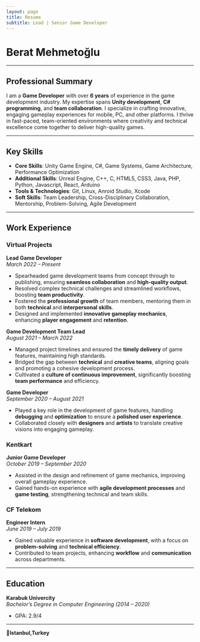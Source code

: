 ```yaml
---
layout: page
title: Resume
subtitle: Lead | Senior Game Developer
---
```


# Berat Mehmetoğlu

---

## Professional Summary
I am a **Game Developer** with over **6 years** of experience in the game development industry. My expertise spans **Unity development**, **C# programming**, and **team collaboration**. I specialize in crafting innovative, engaging gameplay experiences for mobile, PC, and other platforms. I thrive in fast-paced, team-oriented environments where creativity and technical excellence come together to deliver high-quality games.

---

## Key Skills
- **Core Skills**: Unity Game Engine, C#, Game Systems, Game Architecture, Performance Optimization  
- **Additional Skills**: Unreal Engine, C++, C, HTML5, CSS3, Java, PHP, Python, Javascript, React, Arduino 
- **Tools & Technologies**: Git, Linux, Anroid Studio, Xcode
- **Soft Skills**: Team Leadership, Cross-Disciplinary Collaboration, Mentorship, Problem-Solving, Agile Development

---

## Work Experience

### Virtual Projects
**Lead Game Developer**  
*March 2022 – Present*  
- Spearheaded game development teams from concept through to publishing, ensuring **seamless collaboration** and **high-quality output**.  
- Resolved complex technical challenges and streamlined workflows, boosting **team productivity**.  
- Fostered the **professional growth** of team members, mentoring them in both **technical** and **interpersonal skills**.  
- Designed and implemented **innovative gameplay mechanics**, enhancing **player engagement** and **retention**.

**Game Development Team Lead**  
*August 2021 – March 2022*  
- Managed project timelines and ensured the **timely delivery** of game features, maintaining high standards.  
- Bridged the gap between **technical** and **creative teams**, aligning goals and promoting a cohesive development process.  
- Cultivated a **culture of continuous improvement**, significantly boosting **team performance** and efficiency.

**Game Developer**  
*September 2020 – August 2021*  
- Played a key role in the development of game features, handling **debugging** and **optimization** to ensure a **polished user experience**.  
- Collaborated closely with **designers** and **artists** to translate creative visions into engaging gameplay.

### Kentkart
**Junior Game Developer**  
*October 2019 – September 2020*  
- Assisted in the design and refinement of game mechanics, improving overall gameplay experience.  
- Gained hands-on experience with **agile development processes** and **game testing**, strengthening technical and team skills.

### CF Telekom
**Engineer Intern**  
*June 2019 – July 2019*  
- Gained valuable experience in **software development**, with a focus on **problem-solving** and **technical efficiency**.  
- Contributed to team projects, enhancing **workflow** and **communication** across departments.

---

## Education

**Karabuk Univercity**  
*Bachelor’s Degree in Computer Engineering (2014 – 2020)*  
- GPA: 2.9/4  

---

📍**Istanbul,Turkey**
